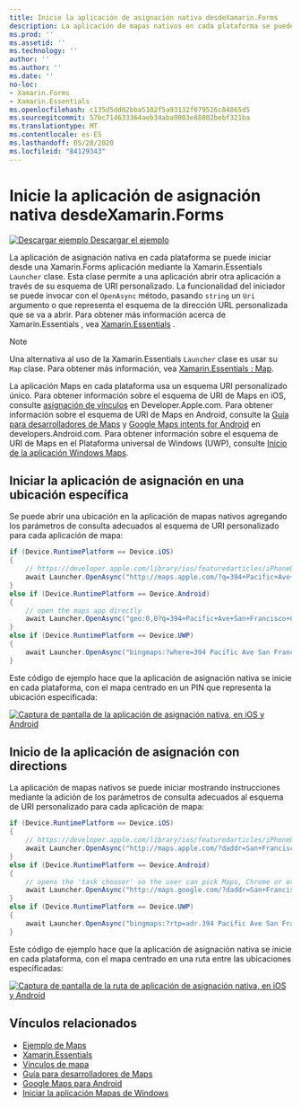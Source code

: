 ```yaml
---
title: Inicie la aplicación de asignación nativa desdeXamarin.Forms
description: La aplicación de mapas nativos en cada plataforma se puede iniciar desde una Xamarin.Forms aplicación mediante la Xamarin.Essentials clase iniciador.
ms.prod: ''
ms.assetid: ''
ms.technology: ''
author: ''
ms.author: ''
ms.date: ''
no-loc:
- Xamarin.Forms
- Xamarin.Essentials
ms.openlocfilehash: c135d5dd02bba5102f5a93132f079526c84865d5
ms.sourcegitcommit: 57bc714633364aeb34aba9803e88802bebf321ba
ms.translationtype: MT
ms.contentlocale: es-ES
ms.lasthandoff: 05/28/2020
ms.locfileid: "84129343"
---
```

# <a name="launch-the-native-map-app-from-xamarinforms"></a>Inicie la aplicación de asignación nativa desdeXamarin.Forms

[![Descargar ejemplo](~/media/shared/download.png) Descargar el ejemplo](https://docs.microsoft.com/samples/xamarin/xamarin-forms-samples/workingwithmaps)

La aplicación de asignación nativa en cada plataforma se puede iniciar desde una Xamarin.Forms aplicación mediante la Xamarin.Essentials `Launcher` clase. Esta clase permite a una aplicación abrir otra aplicación a través de su esquema de URI personalizado. La funcionalidad del iniciador se puede invocar con el `OpenAsync` método, pasando `string` un `Uri` argumento o que representa el esquema de la dirección URL personalizada que se va a abrir. Para obtener más información acerca de Xamarin.Essentials , vea [Xamarin.Essentials](~/essentials/index.md?context=xamarin/xamarin-forms) .

> [!NOTE]
> Una alternativa al uso de la Xamarin.Essentials `Launcher` clase es usar su `Map` clase. Para obtener más información, vea [ Xamarin.Essentials : Map](~/essentials/maps.md?context=xamarin/xamarin-forms).

La aplicación Maps en cada plataforma usa un esquema URI personalizado único. Para obtener información sobre el esquema de URI de Maps en iOS, consulte [asignación de vínculos](https://developer.apple.com/library/archive/featuredarticles/iPhoneURLScheme_Reference/MapLinks/MapLinks.html) en Developer.Apple.com. Para obtener información sobre el esquema de URI de Maps en Android, consulte la [Guía para desarrolladores de Maps](https://developer.android.com/guide/components/intents-common.html#Maps) y [Google Maps intents for Android](https://developers.google.com/maps/documentation/urls/android-intents) en developers.Android.com. Para obtener información sobre el esquema de URI de Maps en el Plataforma universal de Windows (UWP), consulte [Inicio de la aplicación Windows Maps](/windows/uwp/launch-resume/launch-maps-app).

## <a name="launch-the-map-app-at-a-specific-location"></a>Iniciar la aplicación de asignación en una ubicación específica

Se puede abrir una ubicación en la aplicación de mapas nativos agregando los parámetros de consulta adecuados al esquema de URI personalizado para cada aplicación de mapa:

```csharp
if (Device.RuntimePlatform == Device.iOS)
{
    // https://developer.apple.com/library/ios/featuredarticles/iPhoneURLScheme_Reference/MapLinks/MapLinks.html
    await Launcher.OpenAsync("http://maps.apple.com/?q=394+Pacific+Ave+San+Francisco+CA");
}
else if (Device.RuntimePlatform == Device.Android)
{
    // open the maps app directly
    await Launcher.OpenAsync("geo:0,0?q=394+Pacific+Ave+San+Francisco+CA");
}
else if (Device.RuntimePlatform == Device.UWP)
{
    await Launcher.OpenAsync("bingmaps:?where=394 Pacific Ave San Francisco CA");
}
```

Este código de ejemplo hace que la aplicación de asignación nativa se inicie en cada plataforma, con el mapa centrado en un PIN que representa la ubicación especificada:

[![Captura de pantalla de la aplicación de asignación nativa, en iOS y Android](native-map-app-images/location.png "Aplicación de asignación nativa")](native-map-app-images/location-large.png#lightbox "Aplicación de asignación nativa")

## <a name="launch-the-map-app-with-directions"></a>Inicio de la aplicación de asignación con directions

La aplicación de mapas nativos se puede iniciar mostrando instrucciones mediante la adición de los parámetros de consulta adecuados al esquema de URI personalizado para cada aplicación de mapa:

```csharp
if (Device.RuntimePlatform == Device.iOS)
{
    // https://developer.apple.com/library/ios/featuredarticles/iPhoneURLScheme_Reference/MapLinks/MapLinks.html
    await Launcher.OpenAsync("http://maps.apple.com/?daddr=San+Francisco,+CA&saddr=cupertino");
}
else if (Device.RuntimePlatform == Device.Android)
{
    // opens the 'task chooser' so the user can pick Maps, Chrome or other mapping app
    await Launcher.OpenAsync("http://maps.google.com/?daddr=San+Francisco,+CA&saddr=Mountain+View");
}
else if (Device.RuntimePlatform == Device.UWP)
{
    await Launcher.OpenAsync("bingmaps:?rtp=adr.394 Pacific Ave San Francisco CA~adr.One Microsoft Way Redmond WA 98052");
}
```

Este código de ejemplo hace que la aplicación de asignación nativa se inicie en cada plataforma, con el mapa centrado en una ruta entre las ubicaciones especificadas:

[![Captura de pantalla de la ruta de aplicación de asignación nativa, en iOS y Android](native-map-app-images/directions.png "Direcciones de asignación de aplicaciones nativas")](native-map-app-images/directions-large.png#lightbox "Direcciones de asignación de aplicaciones nativas")

## <a name="related-links"></a>Vínculos relacionados

- [Ejemplo de Maps](https://docs.microsoft.com/samples/xamarin/xamarin-forms-samples/workingwithmaps)
- [Xamarin.Essentials](~/essentials/index.md?context=xamarin/xamarin-forms)
- [Vínculos de mapa](https://developer.apple.com/library/archive/featuredarticles/iPhoneURLScheme_Reference/MapLinks/MapLinks.html)
- [Guía para desarrolladores de Maps](https://developer.android.com/guide/components/intents-common.html#Maps)
- [Google Maps para Android](https://developers.google.com/maps/documentation/)
- [Iniciar la aplicación Mapas de Windows](/windows/uwp/launch-resume/launch-maps-app)
